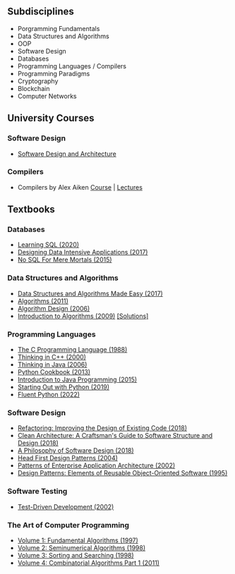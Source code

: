 ## Subdisciplines
- Porgramming Fundamentals
- Data Structures and Algorithms
- OOP
- Software Design
- Databases
- Programming Languages / Compilers
- Programming Paradigms
- Cryptography
- Blockchain
- Computer Networks

## University Courses

### Software Design
- [Software Design and Architecture](https://www.coursera.org/specializations/software-design-architecture)

### Compilers
- Compilers by Alex Aiken [Course](http://openclassroom.stanford.edu/MainFolder/CoursePage.php?course=Compilers) | [Lectures](https://www.youtube.com/watch?v=986odG3pJf0&list=PLEAYkSg4uSQ3yc_zf_f1GOxl5CZo0LVBb&index=19)

## Textbooks

### Databases
- [Learning SQL (2020)](https://drive.google.com/file/d/1ROc5eof0eqmuldcF25uCNDgNY1Ss5Acj/view?usp=drive_link)
- [Designing Data Intensive Applications (2017)](https://drive.google.com/file/d/1lLZ17JkLFzr1ZgtoEYo229UvMGdCbIwN/view?usp=drive_link)
- [No SQL For Mere Mortals (2015)](https://drive.google.com/file/d/1SBOb8b4a0tkHZEPNx2dm5FaQcy8z9FDA/view?usp=drive_link)

### Data Structures and Algorithms
- [Data Structures and Algorithms Made Easy (2017)](https://drive.google.com/file/d/1Kfaw3WTRdLDauFzx20WI5sndlj-wFg5-/view?usp=drive_link)
- [Algorithms (2011)](https://drive.google.com/file/d/1eTI42lHdevUi-ALZQoeFiXKOa-W-Q6gZ/view?usp=drive_link)
- [Algorithm Design (2006)](https://drive.google.com/file/d/17oyrjfAXb5k1j2TyIgdp5O2izxylJyvd/view?usp=drive_link)
- [Introduction to Algorithms (2009)](https://drive.google.com/file/d/1-6XzLymKwegCNVgbTsxAisgBYkOCJntk/view?usp=drive_link) [[Solutions]](https://drive.google.com/file/d/1vkcmRENSkuR8T8xPfZ5swC8mphxZ-u6y/view?usp=drive_link)

### Programming Languages
- [The C Programming Language (1988)](https://drive.google.com/file/d/1YdUsuURQ9alDsG3Pu9LppcJ0b0fm8gxG/view?usp=drive_link)
- [Thinking in C++ (2000)](https://drive.google.com/file/d/1GoPlvwAUp_xaMxhWY7reDTTcCv2fChpI/view?usp=drive_link)
- [Thinking in Java (2006)](https://drive.google.com/file/d/1nqGfrzZagYuw0DkpLmdHwF2d803XhN7A/view?usp=drive_link)
- [Python Cookbook (2013)](https://drive.google.com/file/d/1fQ7n5OhCmUmu0EPkr0PdlPmAoZFepU28/view?usp=drive_link)
- [Introduction to Java Programming (2015)](https://drive.google.com/file/d/1UAQJdbVZTGRVJABW7gvi1hk-eIgfwRxz/view?usp=drive_link)
- [Starting Out with Python (2019)](https://drive.google.com/file/d/1zLgfA8exWruHbNMkdK87b_lVroW-jsrz/view?usp=drive_link)
- [Fluent Python (2022)](https://drive.google.com/file/d/1_G2eHmO2xFb5jR-W7rNNvJqxqKhlh3V3/view?usp=drive_link)

### Software Design
- [Refactoring: Improving the Design of Existing Code (2018)](https://drive.google.com/file/d/1jq8uzUXfEoKzBoLUZcvLSOZLEBZpMsmM/view?usp=drive_link)
- [Clean Architecture: A Craftsman's Guide to Software Structure and Design (2018)](https://drive.google.com/file/d/1D6btkiOreriaArTt8bxjmT45gAuBahx0/view?usp=drive_link)
- [A Philosophy of Software Design (2018)](https://drive.google.com/file/d/1Vqr0tUJdRql3UXNVIjaEm0ije-HTkTMS/view?usp=drive_link)
- [Head First Design Patterns (2004)](https://drive.google.com/file/d/13Kl4mISLKpvSpF_ZtfwJKj6X1fItqd0Q/view?usp=drive_link)
- [Patterns of Enterprise Application Architecture (2002)](https://drive.google.com/file/d/1F8KJrBz4Oc73cJL-HcKx0iLUaWsZJWBJ/view?usp=drive_link)
- [Design Patterns: Elements of Reusable Object-Oriented Software (1995)](https://drive.google.com/file/d/19VAmhF-twk3Fd0Hbe_GdvNMfvVuqC0Z5/view?usp=drive_link)

### Software Testing
- [Test-Driven Development (2002)](https://drive.google.com/file/d/19VAmhF-twk3Fd0Hbe_GdvNMfvVuqC0Z5/view?usp=drive_link)

### The Art of Computer Programming
- [Volume 1: Fundamental Algorithms (1997)](https://drive.google.com/file/d/1GPpE2_15IMCgvUN147TddMJ9RsbCC3EN/view?usp=drive_link)
- [Volume 2: Seminumerical Algorithms (1998)](https://drive.google.com/file/d/1mhDnT7TXT33W7fhj0hNGGqFJi-V-pEF4/view?usp=drive_link)
- [Volume 3: Sorting and Searching (1998)](https://drive.google.com/file/d/1FjMFzKi2Y0XCGWVKW-BFyEaS_oiuYLE6/view?usp=drive_link)
- [Volume 4: Combinatorial Algorithms Part 1 (2011)](https://drive.google.com/file/d/1DVGKymU7peKooeAssEwDDHAZR9LHuxRd/view?usp=drive_link)
